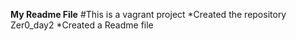 **My Readme File**
#This is a vagrant project
*Created the repository Zer0_day2
*Created a Readme file
